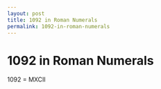 ```yaml
---
layout: post
title: 1092 in Roman Numerals
permalink: 1092-in-roman-numerals
---
```


# 1092 in Roman Numerals

1092 = MXCII
